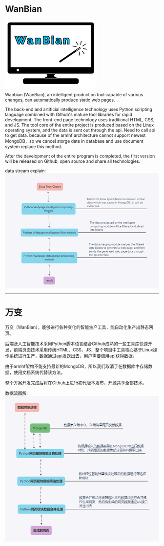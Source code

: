 ﻿# WanBian

![Logo](images/logo.png)

Wanbian (WanBian), an intelligent production tool capable of various changes, can automatically produce static web pages.

The back-end and artificial intelligence technology uses Python scripting language combined with Github's mature tool libraries for rapid development. The front-end page technology uses traditional HTML, CSS, and JS. The tool core of the entire project is produced based on the Linux operating system, and the data is sent out through the api. Need to call api to get data.
because of the armhf architecture cannot support newest MongoDB，so we cancel storge date in database and use document system replace this method.

After the development of the entire program is completed, the first version will be released on Github, open source and share all technologies.

data stream explain:<br>
![技术栈数据流及操作任务](images/DataStream_en.png)


-------
# 万变

万变（WanBian），能够进行各种变化的智能生产工具，能自动化生产出静态网页。

后端及人工智能技术采用Python脚本语言结合Github成熟的一些工具库快速开发，前端页面技术采用传统HTML、CSS、JS，整个项目中工具核心基于Linux操作系统进行生产，数据通过api发送出去，用户需要调用api获得数据。

由于armhf架构不能支持最新的MongoDB，所以我们取消了在数据库中存储数据，使用文档系统代替该方法。

整个方案开发完成后将在Github上进行初代版本发布，开源共享全部技术。

数据流图解:<br>
![技术栈数据流及操作任务](images/DataStream_zh.png)

